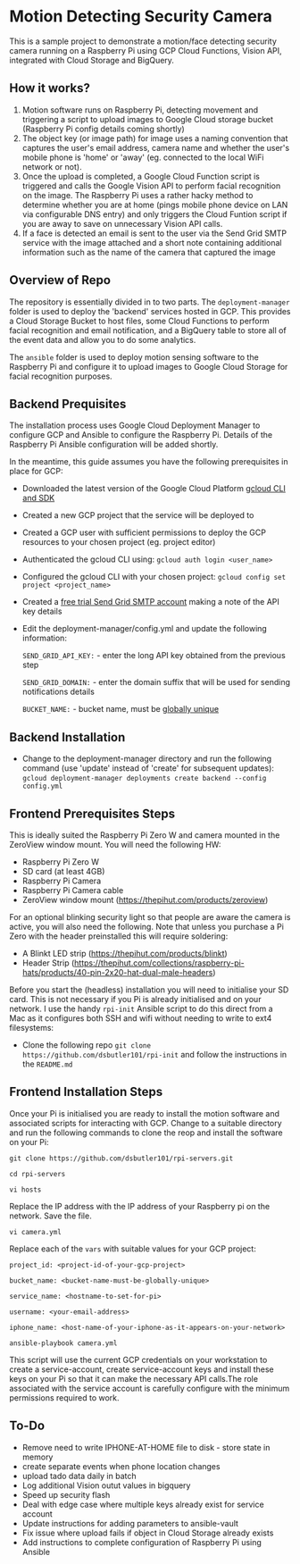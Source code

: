 # Motion Detecting Security Camera

This is a sample project to demonstrate a motion/face detecting security camera running on a Raspberry Pi using GCP Cloud Functions, Vision API, integrated with Cloud Storage and BigQuery.

## How it works?

1. Motion software runs on Raspberry Pi, detecting  movement and triggering a script to upload images to Google Cloud storage bucket (Raspberry Pi config details coming shortly)
2. The object key (or image path) for image uses a naming convention that captures the user's email address, camera name and whether the user's mobile phone is 'home' or 'away' (eg. connected to the local WiFi network or not).
3. Once the upload is completed, a Google Cloud Function script is triggered and calls the Google Vision API to perform facial recognition on the image. The Raspberry Pi uses a rather hacky method to determine whether you are at home (pings mobile phone device on LAN via configurable DNS entry) and only triggers the Cloud Funtion script if you are away to save on unnecessary Vision API calls.
4. If a face is detected an email is sent to the user via the Send Grid SMTP service with the image attached and a short note containing additional information such as the name of the camera that captured the image

## Overview of Repo

The repository is essentially divided in to two parts. The `deployment-manager` folder is used to deploy the 'backend' services hosted in GCP. This provides a Cloud Storage Bucket to host files, some Cloud Functions to perform facial recognition and email notification, and a BigQuery table to store all of the event data and allow you to do some analytics.

The `ansible` folder is used to deploy motion sensing software to the Raspberry Pi and configure it to upload images to Google Cloud Storage for facial recognition purposes.

## Backend Prequisites

The installation process uses Google Cloud Deployment Manager to configure GCP and Ansible to configure the Raspberry Pi. Details of the Raspberry Pi Ansible configuration will be added shortly. 

In the meantime, this guide assumes you have the following prerequisites in place for GCP:

* Downloaded the latest version of the Google Cloud Platform [gcloud CLI and SDK](https://cloud.google.com/sdk/)
* Created a new GCP project that the service will be deployed to
* Created a GCP user with sufficient permissions to deploy the GCP resources to your chosen project (eg. project editor)
* Authenticated the gcloud CLI using: `gcloud auth login <user_name>`
* Configured the gcloud CLI with your chosen project: `gcloud config set project <project_name>`
* Created a [free trial Send Grid SMTP account](https://signup.sendgrid.com) making a note of the API key details
* Edit the deployment-manager/config.yml and update the following information:

   `SEND_GRID_API_KEY:` - enter the long API key obtained from the previous step

   `SEND_GRID_DOMAIN:` - enter the domain suffix that will be used for sending notifications details

   `BUCKET_NAME:` - bucket name, must be [globally unique](https://cloud.google.com/storage/docs/naming)

## Backend Installation

* Change to the deployment-manager directory and run the following command (use 'update' instead of 'create' for subsequent updates):
`gcloud deployment-manager deployments create backend --config config.yml`

## Frontend Prerequisites Steps

This is ideally suited the Raspberry Pi Zero W and camera mounted in the ZeroView window mount. You will need the following HW:

* Raspberry Pi Zero W
* SD card (at least 4GB)
* Raspberry Pi Camera
* Raspberry Pi Camera cable
* ZeroView window mount (https://thepihut.com/products/zeroview)

For an optional blinking security light so that people are aware the camera is active, you will also need the following. Note that unless you purchase a Pi Zero with the header preinstalled this will require soldering:

* A Blinkt LED strip (https://thepihut.com/products/blinkt)
* Header Strip (https://thepihut.com/collections/raspberry-pi-hats/products/40-pin-2x20-hat-dual-male-headers)

Before you start the (headless) installation you will need to initialise your SD card. This is not necessary if you Pi is already initialised and on your network. I use the handy `rpi-init` Ansible script to do this direct from a Mac as it configures both SSH and wifi without needing to write to ext4 filesystems: 

* Clone the following repo `git clone https://github.com/dsbutler101/rpi-init` and follow the instructions in the `README.md`

## Frontend Installation Steps

Once your Pi is initialised you are ready to install the motion software and associated scripts for interacting with GCP. Change to a suitable directory and run the following commands to clone the reop and install the software on your Pi:

`git clone https://github.com/dsbutler101/rpi-servers.git`

`cd rpi-servers`

`vi hosts`

Replace the IP address with the IP address of your Raspberry pi on the network. Save the file.

`vi camera.yml`

Replace each of the `vars` with suitable values for your GCP project:

`project_id: <project-id-of-your-gcp-project>`

`bucket_name: <bucket-name-must-be-globally-unique>`

`service_name: <hostname-to-set-for-pi>`

`username: <your-email-address>`

`iphone_name: <host-name-of-your-iphone-as-it-appears-on-your-network>`

`ansible-playbook camera.yml`

This script will use the current GCP credentials on your workstation to create a service-account, create service-account keys and install these keys on your Pi so that it can make the necessary API calls.The role associated with the service account is carefully configure with the minimum permissions required to work. 

## To-Do


* Remove need to write IPHONE-AT-HOME file to disk - store state in memory
* create separate events when phone location changes
* upload tado data daily in batch
* Log additional Vision outut values in bigquery
* Speed up security flash
* Deal with edge case where multiple keys already exist for service account
* Update instructions for adding parameters to ansible-vault
* Fix issue where upload fails if object in Cloud Storage already exists
* Add instructions to complete configuration of Raspberry Pi using Ansible
